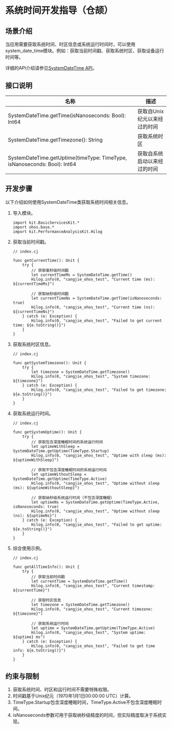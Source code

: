# 系统时间开发指导（仓颉）

## 场景介绍

当应用需要获取系统时间、时区信息或系统运行时间时，可以使用system_date_time模块。例如：获取当前时间戳、获取系统时区、获取设备运行时间等。

详细的API介绍请参见[SystemDateTime API](../../../reference/source_zh_cn/BasicServicesKit/cj-apis-system_date_time.md)。

## 接口说明

| 名称 | 描述 |
| -------- | -------- |
| SystemDateTime.getTime(isNanoseconds: Bool): Int64 | 获取自Unix纪元以来经过的时间 |
| SystemDateTime.getTimezone(): String | 获取系统时区 |
| SystemDateTime.getUptime(timeType: TimeType, isNanoseconds: Bool): Int64 | 获取自系统启动以来经过的时间 |

## 开发步骤

以下介绍如何使用SystemDateTime类获取系统时间相关信息。

1. 导入模块。

    <!-- compile -->

    ```cangjie
    import kit.BasicServicesKit.*
    import ohos.base.*
    import kit.PerformanceAnalysisKit.Hilog
    ```

2. 获取当前时间戳。

    <!-- compile -->

    ```cangjie
    // index.cj
    
    func getCurrentTime(): Unit {
        try {
            // 获取毫秒级时间戳
            let currentTimeMs = SystemDateTime.getTime()
            Hilog.info(0, "cangjie_ohos_test", "Current time (ms): ${currentTimeMs}")
            
            // 获取纳秒级时间戳
            let currentTimeNs = SystemDateTime.getTime(isNanoseconds: true)
            Hilog.info(0, "cangjie_ohos_test", "Current time (ns): ${currentTimeNs}")
        } catch (e: Exception) {
            Hilog.info(0, "cangjie_ohos_test", "Failed to get current time: ${e.toString()}")
        }
    }
    ```

3. 获取系统时区信息。

    <!-- compile -->

    ```cangjie
    // index.cj
    
    func getSystemTimezone(): Unit {
        try {
            let timezone = SystemDateTime.getTimezone()
            Hilog.info(0, "cangjie_ohos_test", "System timezone: ${timezone}")
        } catch (e: Exception) {
            Hilog.info(0, "cangjie_ohos_test", "Failed to get timezone: ${e.toString()}")
        }
    }
    ```

4. 获取系统运行时间。

    <!-- compile -->

    ```cangjie
    // index.cj
    
    func getSystemUptime(): Unit {
        try {
            // 获取包含深度睡眠时间的系统运行时间
            let uptimeWithSleep = SystemDateTime.getUptime(TimeType.Startup)
            Hilog.info(0, "cangjie_ohos_test", "Uptime with sleep (ms): ${uptimeWithSleep}")
            
            // 获取不包含深度睡眠时间的系统运行时间
            let uptimeWithoutSleep = SystemDateTime.getUptime(TimeType.Active)
            Hilog.info(0, "cangjie_ohos_test", "Uptime without sleep (ms): ${uptimeWithoutSleep}")
            
            // 获取纳秒级系统运行时间（不包含深度睡眠）
            let uptimeNs = SystemDateTime.getUptime(TimeType.Active, isNanoseconds: true)
            Hilog.info(0, "cangjie_ohos_test", "Uptime without sleep (ns): ${uptimeNs}")
        } catch (e: Exception) {
            Hilog.info(0, "cangjie_ohos_test", "Failed to get uptime: ${e.toString()}")
        }
    }
    ```

5. 综合使用示例。

    <!-- compile -->

    ```cangjie
    // index.cj
    
    func getAllTimeInfo(): Unit {
        try {
            // 获取当前时间戳
            let currentTime = SystemDateTime.getTime()
            Hilog.info(0, "cangjie_ohos_test", "Current timestamp: ${currentTime}")
            
            // 获取时区信息
            let timezone = SystemDateTime.getTimezone()
            Hilog.info(0, "cangjie_ohos_test", "Current timezone: ${timezone}")
            
            // 获取系统运行时间
            let uptime = SystemDateTime.getUptime(TimeType.Active)
            Hilog.info(0, "cangjie_ohos_test", "System uptime: ${uptime} ms")
        } catch (e: Exception) {
            Hilog.info(0, "cangjie_ohos_test", "Failed to get time info: ${e.toString()}")
        }
    }
    ```

## 约束与限制

1. 获取系统时间、时区和运行时间不需要特殊权限。
2. 时间戳基于Unix纪元（1970年1月1日00:00:00 UTC）计算。
3. TimeType.Startup包含深度睡眠时间，TimeType.Active不包含深度睡眠时间。
4. isNanoseconds参数可用于获取纳秒级精度的时间，但实际精度取决于系统实现。
